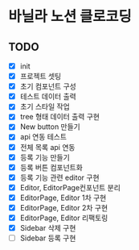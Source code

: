 # 바닐라 노션 클로코딩
## TODO
- [x] init
- [x] 프로젝트 셋팅
- [x] 초기 컴포넌트 구성
- [x] 테스트 데이터 출력
- [x] 초기 스타일 작업
- [x] tree 형태 데이터 출력 구현
- [x] New button 만들기
- [x] api 연동 테스트
- [x] 전체 목록 api 연동
- [x] 등록 기능 만들기
- [x] 등록 버튼 컴포넌트화
- [x] 등록 기능 관련 editor 구현
- [x] Editor, EditorPage컨포넌트 분리
- [x] EditorPage, Editor 1차 구현
- [x] EditorPage, Editor 2차 구현
- [x] EditorPage, Editor 리팩토링
- [x] Sidebar 삭제 구현
- [ ] Sidebar 등록 구현